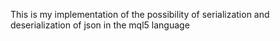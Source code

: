 This is my implementation of the possibility of serialization and deserialization of json in the mql5 language

